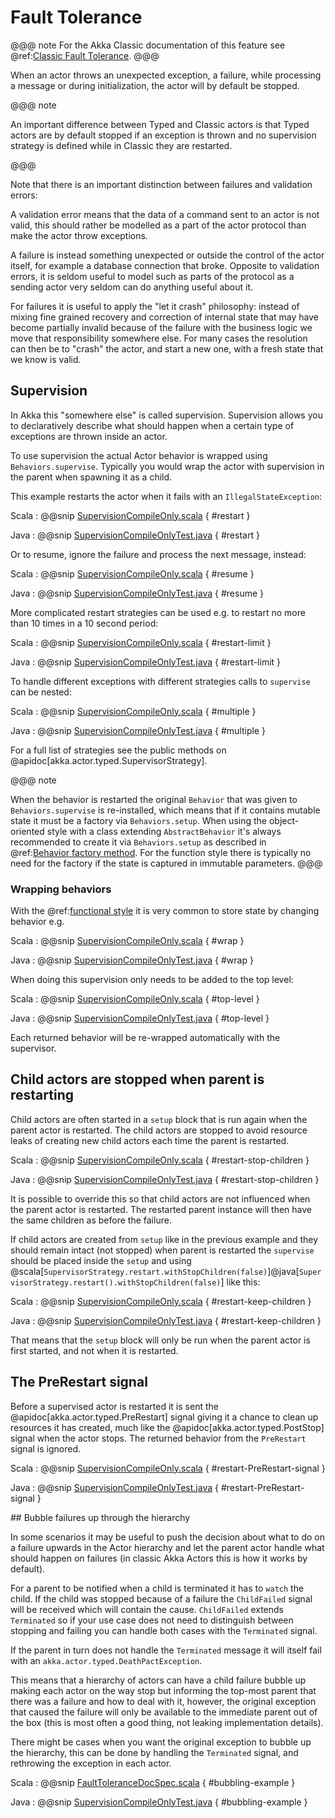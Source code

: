 # Fault Tolerance

@@@ note
For the Akka Classic documentation of this feature see @ref:[Classic Fault Tolerance](../fault-tolerance.md).
@@@

When an actor throws an unexpected exception, a failure, while processing a message or during initialization, the actor
will by default be stopped.

@@@ note

An important difference between Typed and Classic actors is that Typed actors are by default stopped if
an exception is thrown and no supervision strategy is defined while in Classic they are restarted.

@@@

Note that there is an important distinction between failures and validation errors:

A validation error means that the data of a command sent to an actor is not valid, this should rather be modelled as a
part of the actor protocol than make the actor throw exceptions.

A failure is instead something unexpected or outside the control of the actor itself, for example a database connection
that broke. Opposite to validation errors, it is seldom useful to model such as parts of the protocol as a sending actor
very seldom can do anything useful about it.

For failures it is useful to apply the "let it crash" philosophy: instead of mixing fine grained recovery and correction
of internal state that may have become partially invalid because of the failure with the business logic we move that
responsibility somewhere else. For many cases the resolution can then be to "crash" the actor, and start a new one,
with a fresh state that we know is valid.

## Supervision

In Akka this "somewhere else" is called supervision. Supervision allows you to declaratively describe what should happen when a certain type of exceptions are thrown inside an actor. 

To use supervision the actual Actor behavior is wrapped using `Behaviors.supervise`. Typically you would wrap the actor
 with supervision in the parent when spawning it as a child.
 
This example restarts the actor when it fails with an `IllegalStateException`: 


Scala
:  @@snip [SupervisionCompileOnly.scala](/akka-actor-typed-tests/src/test/scala/docs/akka/typed/supervision/SupervisionCompileOnly.scala) { #restart }

Java
:  @@snip [SupervisionCompileOnlyTest.java](/akka-actor-typed-tests/src/test/java/jdocs/akka/typed/supervision/SupervisionCompileOnlyTest.java) { #restart }

Or to resume, ignore the failure and process the next message, instead:

Scala
:  @@snip [SupervisionCompileOnly.scala](/akka-actor-typed-tests/src/test/scala/docs/akka/typed/supervision/SupervisionCompileOnly.scala) { #resume }

Java
:  @@snip [SupervisionCompileOnlyTest.java](/akka-actor-typed-tests/src/test/java/jdocs/akka/typed/supervision/SupervisionCompileOnlyTest.java) { #resume }

More complicated restart strategies can be used e.g. to restart no more than 10
times in a 10 second period:

Scala
:  @@snip [SupervisionCompileOnly.scala](/akka-actor-typed-tests/src/test/scala/docs/akka/typed/supervision/SupervisionCompileOnly.scala) { #restart-limit }

Java
:  @@snip [SupervisionCompileOnlyTest.java](/akka-actor-typed-tests/src/test/java/jdocs/akka/typed/supervision/SupervisionCompileOnlyTest.java) { #restart-limit }

To handle different exceptions with different strategies calls to `supervise`
can be nested:

Scala
:  @@snip [SupervisionCompileOnly.scala](/akka-actor-typed-tests/src/test/scala/docs/akka/typed/supervision/SupervisionCompileOnly.scala) { #multiple }

Java
:  @@snip [SupervisionCompileOnlyTest.java](/akka-actor-typed-tests/src/test/java/jdocs/akka/typed/supervision/SupervisionCompileOnlyTest.java) { #multiple }

For a full list of strategies see the public methods on @apidoc[akka.actor.typed.SupervisorStrategy].

@@@ note

When the behavior is restarted the original `Behavior` that was given to `Behaviors.supervise` is re-installed,
which means that if it contains mutable state it must be a factory via `Behaviors.setup`. When using the
object-oriented style with a class extending `AbstractBehavior` it's always recommended to create it via
`Behaviors.setup` as described in @ref:[Behavior factory method](style-guide.md#behavior-factory-method).
For the function style there is typically no need for the factory if the state is captured in immutable
parameters.
@@@

### Wrapping behaviors

With the @ref:[functional style](style-guide.md#functional-versus-object-oriented-style) it is very common
to store state by changing behavior e.g.

Scala
:  @@snip [SupervisionCompileOnly.scala](/akka-actor-typed-tests/src/test/scala/docs/akka/typed/supervision/SupervisionCompileOnly.scala) { #wrap }

Java
:  @@snip [SupervisionCompileOnlyTest.java](/akka-actor-typed-tests/src/test/java/jdocs/akka/typed/supervision/SupervisionCompileOnlyTest.java) { #wrap }

When doing this supervision only needs to be added to the top level:

Scala
:  @@snip [SupervisionCompileOnly.scala](/akka-actor-typed-tests/src/test/scala/docs/akka/typed/supervision/SupervisionCompileOnly.scala) { #top-level }

Java
:  @@snip [SupervisionCompileOnlyTest.java](/akka-actor-typed-tests/src/test/java/jdocs/akka/typed/supervision/SupervisionCompileOnlyTest.java) { #top-level }

Each returned behavior will be re-wrapped automatically with the supervisor.

## Child actors are stopped when parent is restarting

Child actors are often started in a `setup` block that is run again when the parent actor is restarted.
The child actors are stopped to avoid resource leaks of creating new child actors each time the parent is restarted.

Scala
:  @@snip [SupervisionCompileOnly.scala](/akka-actor-typed-tests/src/test/scala/docs/akka/typed/supervision/SupervisionCompileOnly.scala) { #restart-stop-children }

Java
:  @@snip [SupervisionCompileOnlyTest.java](/akka-actor-typed-tests/src/test/java/jdocs/akka/typed/supervision/SupervisionCompileOnlyTest.java) { #restart-stop-children }

It is possible to override this so that child actors are not influenced when the parent actor is restarted.
The restarted parent instance will then have the same children as before the failure.

If child actors are created from `setup` like in the previous example and they should remain intact (not stopped)
when parent is restarted the `supervise` should be placed inside the `setup` and using
@scala[`SupervisorStrategy.restart.withStopChildren(false)`]@java[`SupervisorStrategy.restart().withStopChildren(false)`]
like this:

Scala
:  @@snip [SupervisionCompileOnly.scala](/akka-actor-typed-tests/src/test/scala/docs/akka/typed/supervision/SupervisionCompileOnly.scala) { #restart-keep-children }

Java
:  @@snip [SupervisionCompileOnlyTest.java](/akka-actor-typed-tests/src/test/java/jdocs/akka/typed/supervision/SupervisionCompileOnlyTest.java) { #restart-keep-children }

That means that the `setup` block will only be run when the parent actor is first started, and not when it is
restarted.

## The PreRestart signal

Before a supervised actor is restarted it is sent the @apidoc[akka.actor.typed.PreRestart] signal giving it a chance to clean up resources
it has created, much like the @apidoc[akka.actor.typed.PostStop] signal when the actor stops. 
The returned behavior from the `PreRestart` signal is ignored.

Scala
:  @@snip [SupervisionCompileOnly.scala](/akka-actor-typed-tests/src/test/scala/docs/akka/typed/supervision/SupervisionCompileOnly.scala) { #restart-PreRestart-signal }

Java
:  @@snip [SupervisionCompileOnlyTest.java](/akka-actor-typed-tests/src/test/java/jdocs/akka/typed/supervision/SupervisionCompileOnlyTest.java) { #restart-PreRestart-signal }

<a id="bubble"/>
## Bubble failures up through the hierarchy

In some scenarios it may be useful to push the decision about what to do on a failure upwards in the Actor hierarchy
 and let the parent actor handle what should happen on failures (in classic Akka Actors this is how it works by default).

For a parent to be notified when a child is terminated it has to `watch` the child. If the child was stopped because of
a failure the `ChildFailed` signal will be received which will contain the cause. `ChildFailed` extends `Terminated` so if
your use case does not need to distinguish between stopping and failing you can handle both cases with the `Terminated` signal.

If the parent in turn does not handle the `Terminated` message it will itself fail with an `akka.actor.typed.DeathPactException`.

This means that a hierarchy of actors can have a child failure bubble up making each actor on the way stop but informing the
top-most parent that there was a failure and how to deal with it, however, the original exception that caused the failure
will only be available to the immediate parent out of the box (this is most often a good thing, not leaking implementation details). 

There might be cases when you want the original exception to bubble up the hierarchy, this can be done by handling the 
`Terminated` signal, and rethrowing the exception in each actor.

 
Scala
:  @@snip [FaultToleranceDocSpec.scala](/akka-actor-typed-tests/src/test/scala/docs/akka/typed/FaultToleranceDocSpec.scala) { #bubbling-example }

Java
:  @@snip [SupervisionCompileOnlyTest.java](/akka-actor-typed-tests/src/test/java/jdocs/akka/typed/BubblingSample.java) { #bubbling-example }
